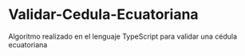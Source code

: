 # Validar-Cedula-Ecuatoriana
Algoritmo realizado en el lenguaje TypeScript para validar una cédula ecuatoriana
